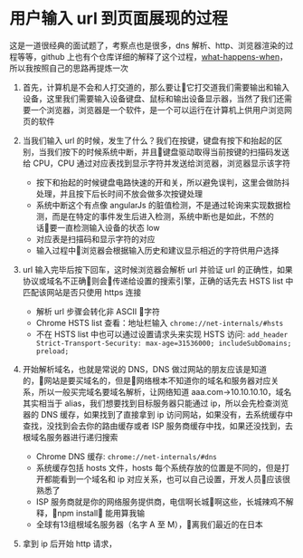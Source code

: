 # 用户输入 url 到页面展现的过程

这是一道很经典的面试题了，考察点也是很多，dns 解析、http、浏览器渲染的过程等等，github 上也有个仓库详细的解释了这个过程，[what-happens-when](https://github.com/alex/what-happens-when)，所以我按照自己的思路再提炼一次

1. 首先，计算机是不会和人打交道的，那么要让它打交道我们需要输出和输入设备，这里我们需要输入设备键盘、鼠标和输出设备显示器，当然了我们还需要一个浏览器，浏览器是一个软件，是一个可以运行在计算机上供用户浏览网页的软件

2. 当我们输入 url 的时候，发生了什么？我们在按键，键盘有按下和抬起的区别，当我们按下的时候系统中断，并且键盘驱动取得当前按键的扫描码发送给 CPU，CPU 通过对应表找到显示字符并发送给浏览器，浏览器显示该字符
    + 按下和抬起的时候键盘电路快速的开和关，所以避免误判，这里会做防抖处理，并且按下后长时间不放会做多次按键处理
    + 系统中断这个有点像 angularJs 的脏值检测，不是通过轮询来实现数据检测，而是在特定的事件发生后进入检测，系统中断也是如此，不然的话要一直检测输入设备的状态 low
    + 对应表是扫描码和显示字符的对应
    + 输入过程中浏览器会根据输入历史和建议显示相近的字符供用户选择

3. url 输入完毕后按下回车，这时候浏览器会解析 url 并验证 url 的正确性，如果协议或域名不正确则会传递给设置的搜索引擎，正确的话先去 HSTS list 中匹配该网站是否只使用 https 连接
    + 解析 url 步骤会转化非 ASCII 字符
    + Chrome HSTS list 查看：地址栏输入 `chrome://net-internals/#hsts`
    + 不在 HSTS list 中也可以通过设置请求头来实现 HSTS 访问: `add_header Strict-Transport-Security: max-age=31536000; includeSubDomains; preload;`
4. 开始解析域名，也就是常说的 DNS，DNS 做过网站的朋友应该是知道的，网站是要买域名的，但是网络根本不知道你的域名和服务器对应关系，所以一般买完域名要域名解析，让网络知道 aaa.com->10.10.10.10，域名其实相当于 alias，我们想要找到目标服务器只能通过 ip，所以会先检查浏览器的 DNS 缓存，如果找到了直接拿到 ip 访问网站，如果没有，去系统缓存中查找，没找到会去你的路由缓存或者 ISP 服务商缓存中找，如果还没找到，去根域名服务器进行递归搜索
    + Chrome DNS 缓存: `chrome://net-internals/#dns`
    + 系统缓存包括 hosts 文件，hosts 每个系统存放的位置是不同的，但是打开都能看到一个域名和 ip 对应关系，也可以自己设置，开发人员应该很熟悉了
    + ISP 服务商就是你的网络服务提供商，电信啊长城啊这些，长城辣鸡不解释，npm install 能用算我输
    + 全球有13组根域名服务器（名字 A 至 M），离我们最近的在日本

5. 拿到 ip 后开始 http 请求，